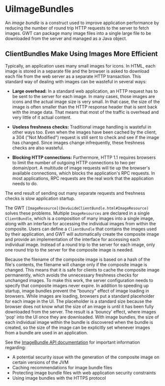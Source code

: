 UiImageBundles
===

An _image bundle_ is a construct used to improve application performance by reducing the number of round trip HTTP requests to the server to fetch images. GWT can package
many image files into a single large file to be downloaded from the server and managed as a Java object.

## ClientBundles Make Using Images More Efficient

Typically, an application uses many small images for icons. In HTML, each image is stored in a separate file and the browser is asked to download each file from the web server
as a separate HTTP transaction. This standard way of dealing with images can be wasteful in several ways:

*   **Large overhead:** In a standard web application, an HTTP request has to be sent to the server for each image. In many cases, those images are icons and the
actual image size is very small. In that case, the size of the image is often smaller than the HTTP response header that is sent back with the image data. That means that most of
the traffic is overhead and very little of it actual content.

*   **Useless freshness checks:** Traditional image handling is wasteful in other ways too. Even when the images have been cached by the client, a 304 (&quot;Not
Modified&quot;) request is still sent to check and see if the image has changed. Since images change infrequently, these freshness checks are also wasteful.

*   **Blocking HTTP connections:** Furthermore, HTTP 1.1 requires browsers to limit the number of outgoing HTTP connections to two per domain/port. A multitude of
image requests will tie up the browser's available connections, which blocks the application's RPC requests. In most applications, RPC requests are the real work that the
application needs to do.

The end result of sending out many separate requests and freshness checks is slow application startup.

The GWT `[ImageResource](DevGuideClientBundle.html#ImageResource)` solves these problems. Multiple `ImageResources` are declared in a single `ClientBundle`, which is a composition of many images into a single image, along with an interface for accessing the individual
images from within the composite. Users can define a `ClientBundle` that contains the images used by their application, and GWT will automatically create the composite image and
provide an implementation of the interface for accessing each individual image. Instead of a round trip to the server for each image, only one round trip to the server for the
composite image is needed.

Because the filename of the composite image is based on a hash of the file's contents, the filename will change only if the composite image is changed. This means that it is
safe for clients to cache the composite image permanently, which avoids the unnecessary freshness checks for unchanged images. To make this work, the server configuration needs to
specify that composite images never expire. In addition to speeding up startup, image bundles prevent the &quot;bouncy&quot; effect of image loading in browsers. While images are loading,
browsers put a standard placeholder for each image in the UI. The placeholder is a standard size because the browser does not know what the size of an image is until it has been
fully downloaded from the server. The result is a 'bouncy' effect, where images 'pop' into the UI once they are downloaded. With image bundles, the size of each individual image
within the bundle is discovered when the bundle is created, so the size of the image can be explicitly set whenever images from a bundle are used in an application.

See the [ImageBundle
API documentation](/javadoc/latest/com/google/gwt/user/client/ui/ImageBundle.html) for important information regarding:

*   A potential security issue with the generation of the composite image on certain versions of the JVM
*   Caching recommendations for image bundle files
*   Protecting image bundle files with web application security constraints
*   Using image bundles with the HTTPS protocol
